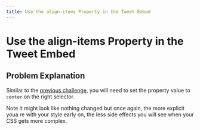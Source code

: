 ```yaml
---
title: Use the align-items Property in the Tweet Embed
---
```

# Use the align-items Property in the Tweet Embed

## Problem Explanation
Similar to the  <a href='https://github.com/freecodecamp/guides/tree/master/src/pages/certifications/responsive-web-design/css-flexbox/align-elements-using-the-align-items-property/index.md' target='_blank' rel='nofollow'>previous challenge</a>, you will need to set the property value to `center` on the right selector.

Note it might look like nothing changed but once again, the more explicit youa re with your style early on, the less side effects you will see when your CSS gets more complex.
